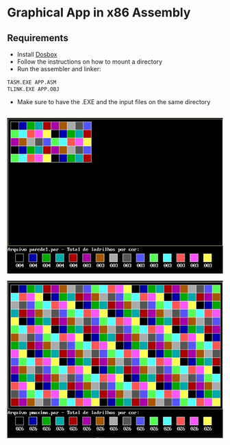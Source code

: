 # Graphical App in x86 Assembly

## Requirements
- Install [Dosbox](https://www.dosbox.com/)
- Follow the instructions on how to mount a directory
- Run the assembler and linker:
```
TASM.EXE APP.ASM
TLINK.EXE APP.OBJ
```
- Make sure to have the .EXE and the input files on the same directory

##

![p1](/assets/p1.jpg)

![pmax](/assets/pmax.jpg)
